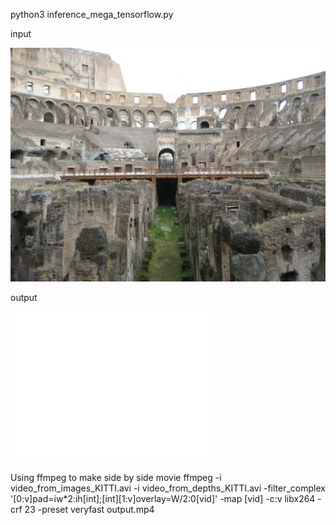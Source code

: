 python3 inference_mega_tensorflow.py

input


![image](./doc/demo.jpg)


output


![image](./doc/hell0_demo_tf_320x240_prepost.png)


Using ffmpeg to make side by side movie
ffmpeg -i video_from_images_KITTI.avi -i video_from_depths_KITTI.avi -filter_complex '[0:v]pad=iw*2:ih[int];[int][1:v]overlay=W/2:0[vid]' -map [vid] -c:v libx264 -crf 23 -preset veryfast output.mp4 
